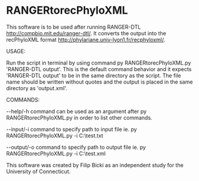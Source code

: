 # RANGERtorecPhyloXML

This software is to be used after running RANGER-DTL <http://compbio.mit.edu/ranger-dtl/>. It converts the output into the recPhyloXML format <http://phylariane.univ-lyon1.fr/recphyloxml/>.

USAGE:

Run the script in terminal by using command py RANGERtorecPhyloXML.py 'RANGER-DTL output'. This is the default command behavior and it expects 'RANGER-DTL output' to be in the same directory as the script. The file name should be written without quotes and the output is placed in the same directory as 'output.xml'.

COMMANDS:

--help/-h command can be used as an argument after py RANGERtorecPhyloXML.py in order to list other commands.

--input/-i command to specify path to input file ie. py RANGERtorecPhyloXML.py -i C:\test.txt

--output/-o command to specify path to output file ie. py RANGERtorecPhyloXML.py -i C:\test.xml

This software was created by Filip Bicki as an independent study for the University of Connecticut.
